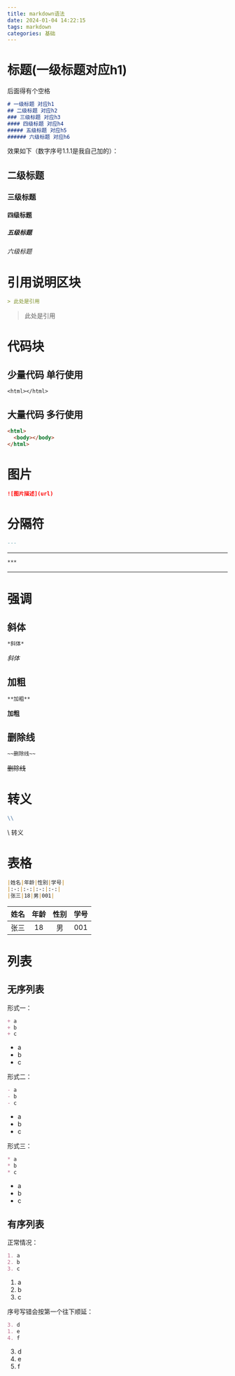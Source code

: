 ```yaml
---
title: markdown语法
date: 2024-01-04 14:22:15
tags: markdown
categories: 基础
---
```

<script type="text/javascript" src="/custom.js"></script>

# 标题(一级标题对应h1)
后面得有个空格
```md
# 一级标题 对应h1
## 二级标题 对应h2
### 三级标题 对应h3
#### 四级标题 对应h4
##### 五级标题 对应h5
###### 六级标题 对应h6
```
效果如下（数字序号1.1.1是我自己加的）：
## 二级标题
### 三级标题
#### 四级标题
##### 五级标题
###### 六级标题


# 引用说明区块
```md
> 此处是引用
```
> 此处是引用

# 代码块
## 少量代码 单行使用
`<html></html>`
## 大量代码 多行使用
```md
<html>
  <body></body>
</html>
```

# 图片
```md
![图片描述](url)
```

# 分隔符
```md
---
```
---

```md
***
```
***

# 强调
## 斜体
```md
*斜体*
```
*斜体*

## 加粗
```md
**加粗**
```
**加粗**

## 删除线
```md
~~删除线~~
```
~~删除线~~

# 转义
```md
\\
```
\\ 转义

# 表格
```md
|姓名|年龄|性别|学号|
|:-:|:-:|:-:|:-:|
|张三|18|男|001|

```
|姓名|年龄|性别|学号|
|:-:|:-:|:-:|:-:|
|张三|18|男|001|

# 列表
## 无序列表
形式一：
```md
+ a
+ b
+ c
```
+ a
+ b
+ c

形式二：
```md
- a
- b
- c
```
- a
- b
- c

形式三：
```md
* a
* b
* c
```
* a
* b
* c
## 有序列表
正常情况：
```md
1. a
2. b
3. c
```
1. a
2. b
3. c

序号写错会按第一个往下顺延：
```md
3. d
1. e
4. f
```
3. d
1. e
4. f
